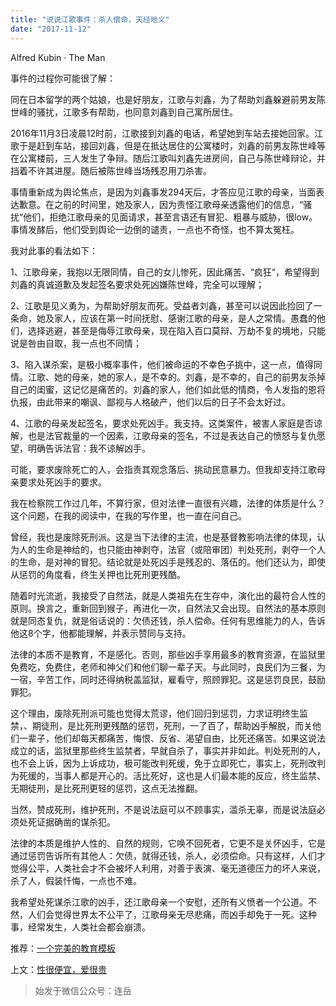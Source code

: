 ```yaml
---
title: "说说江歌事件：杀人偿命，天经地义"
date: "2017-11-12"
---
```


Alfred Kubin · The Man

事件的过程你可能很了解：

同在日本留学的两个姑娘，也是好朋友，江歌与刘鑫，为了帮助刘鑫躲避前男友陈世峰的骚扰，江歌多有帮助，也同意刘鑫到自己寓所居住。

2016年11月3日凌晨12时前，江歌接到刘鑫的电话，希望她到车站去接她回家。江歌于是赶到车站，接回刘鑫，但是在抵达居住的公寓楼时，刘鑫的前男友陈世峰等在公寓楼前，三人发生了争辩。随后江歌叫刘鑫先进房间，自己与陈世峰辩论，并挡着不许其进屋。随后被陈世峰当场残忍用刀杀害。

事情重新成为舆论焦点，是因为刘鑫事发294天后，才答应见江歌的母亲，当面表达歉意。在之前的时间里，她及家人，因为责怪江歌母亲透露他们的信息，“骚扰“他们，拒绝江歌母亲的见面请求，甚至言语还有冒犯、粗暴与威胁，很low。事情发酵后，他们受到舆论一边倒的谴责，一点也不奇怪，也不算太冤枉。

我对此事的看法如下：

1、江歌母亲，我抱以无限同情，自己的女儿惨死，因此痛苦、“疯狂“，希望得到刘鑫的真诚道歉及发起签名要求处死凶嫌陈世峰，完全可以理解；

2、江歌是见义勇为，为帮助好朋友而死。受益者刘鑫，甚至可以说因此捡回了一条命，她及家人，应该在第一时间抚慰、感谢江歌的母亲，是人之常情。愚蠢的他们，选择逃避，甚至是侮辱江歌母亲，现在陷入百口莫辩、万劫不复的境地，只能说是咎由自取，我一点也不同情；

3、陷入谋杀案，是极小概率事件，他们被命运的不幸色子挑中，这一点，值得同情。江歌、她的母亲，她的家人，是不幸的。刘鑫，是不幸的，自己的前男友杀掉自己的闺蜜，这记忆是痛苦的。刘鑫的家人，他们如此低的情商，令人发指的恩将仇报，由此带来的嘲讽、鄙视与人格破产，他们以后的日子不会太好过。

4、江歌的母亲发起签名，要求处死凶手。我支持。这类案件，被害人家庭是否谅解，也是法官裁量的一个因素，江歌母亲的签名，不过是表达自己的愤怒与复仇愿望，明确告诉法官：我不谅解凶手。

可能，要求废除死亡的人，会指责其观念落后、挑动民意暴力。但我却支持江歌母亲要求处死凶手的要求。

我在检察院工作过几年，不算行家，但对法律一直很有兴趣，法律的体质是什么？这个问题，在我的阅读中，在我的写作里，也一直在问自己。

曾经，我也是废除死刑派。这是当下法律的主流，也是基督教影响法律的体现，认为人的生命是神给的，也只能由神剥夺，法官（或陪审团）判处死刑，剥夺一个人的生命，是对神的冒犯。结论就是处死凶手是残忍的、落伍的。他们还认为，即使从惩罚的角度看，终生关押也比死刑更残酷。

随着时光流逝，我接受了自然法，就是人类祖先在生存中，演化出的最符合人性的原则。换言之，重新回到猴子，再进化一次，自然法又会出现。自然法的基本原则就是同态复仇，就是俗话说的：欠债还钱，杀人偿命。任何有思维能力的人，告诉他这8个字，他都能理解，并表示赞同与支持。

法律的本质不是教育，不是感化。否则，那些凶手享用最多的教育资源，在监狱里免费吃，免费住，老师和神父们和他们聊一辈子天。与此同时，良民们为三餐，为一宿，辛苦工作，同时还得纳税盖监狱，雇看守，照顾罪犯。这是惩罚良民，鼓励罪犯。

这个理由，废除死刑派可能也觉得太荒谬，他们回归到惩罚，力求证明终生监禁，、期徒刑，是比死刑更残酷的惩罚，死刑，一了百了，帮助凶手解脱，而关他们一辈子，他们却每天都痛苦，悔恨、反省、渴望自由，比死还痛苦。如果这说法成立的话，监狱里那些终生监禁者，早就自杀了，事实并非如此。判处死刑的人，也不会上诉，因为上诉成功，极可能改判死缓，免于立即死亡，事实上，死刑改判为死缓的，当事人都是开心的。活比死好，这也是人们最本能的反应，终生监禁、无期徒刑，是比死刑更轻的惩罚，这点无法推翻。

当然，赞成死刑，维护死刑，不是说法庭可以不顾事实，滥杀无辜，而是说法庭必须处死证据确凿的谋杀犯。

法律的本质是维护人性的、自然的规则，它唤不回死者，它更不是关怀凶手，它是通过惩罚告诉所有其他人：欠债，就得还钱，杀人，必须偿命。只有这样，人们才觉得公平，人类社会才不会被坏人利用，对善于表演、毫无道德压力的坏人来说，杀了人，假装忏悔，一点也不难。

我希望处死谋杀江歌的凶手，还江歌母亲一个安慰，还所有义愤者一个公道。不然，人们会觉得世界太不公平了，江歌母亲无尽悲痛，而凶手却免于一死。这种事，经常发生，人类社会都会崩溃。

推荐：[一个完美的教育模板](http://mp.weixin.qq.com/s?__biz=MjM5NDU0Mjk2MQ==&mid=2651623590&idx=1&sn=bf83ab9eb5dc895275369ace1bde1359&chksm=bd7e14b88a099dae6ce184fa1f9613f02bd93f1c7dd2584b9d0374006e3bbcad19f0545a8632&scene=21#wechat_redirect)

上文：[性很便宜，爱很贵](http://mp.weixin.qq.com/s?__biz=MjM5NDU0Mjk2MQ==&mid=2651623866&idx=1&sn=52f03d8c59910c78a04db836d12053f0&chksm=bd7e15a48a099cb2ab6dab07de104165195df4d00b285d4a97cada130c8cd87c6b791617af35&scene=21#wechat_redirect)

> 始发于微信公众号：连岳
